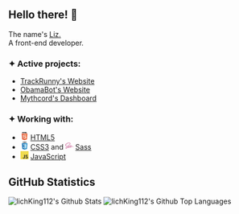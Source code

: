 ## Hello there! 👋
The name's [Liz.](https://www.instagram.com/yhezkiel.dio/) <br>
A front-end developer. <br>

### ✦ Active projects: 
 * [TrackRunny's Website](https://github.com/TrackRunny/TrackRunny-Website)
 * [ObamaBot's Website](https://github.com/FutureDeveloperZ/ObamaBot-Website)
 * [Mythcord's Dashboard](https://www.youtube.com/watch?v=OVPPOwMpSpQ)
 
 ### ✦ Working with:
 * <img src="https://raw.githubusercontent.com/github/explore/80688e429a7d4ef2fca1e82350fe8e3517d3494d/topics/html/html.png" alt="HTML" width="16" height="16"> [HTML5](https://html.com)
 * <img src="https://raw.githubusercontent.com/github/explore/80688e429a7d4ef2fca1e82350fe8e3517d3494d/topics/css/css.png" alt="CSS3" width="16" height="16"> [CSS3](https://css-tricks.com) and <img src="https://raw.githubusercontent.com/github/explore/80688e429a7d4ef2fca1e82350fe8e3517d3494d/topics/sass/sass.png" alt="SASS" width="16" height="16"> [Sass](https://sass-lang.com)
 * <img src="https://raw.githubusercontent.com/github/explore/80688e429a7d4ef2fca1e82350fe8e3517d3494d/topics/javascript/javascript.png" alt="Javascript" width="16" height="16"> [JavaScript](https://www.javascript.com)


## GitHub Statistics
<img alt="lichKing112's Github Stats" src="https://github-readme-stats.vercel.app/api?username=lichking112&theme=gotham&show_icons=true" />
<img alt="lichKing112's Github Top Languages" src="https://github-readme-stats.vercel.app/api/top-langs/?username=lichking112&theme=gotham&layout=compact" />
